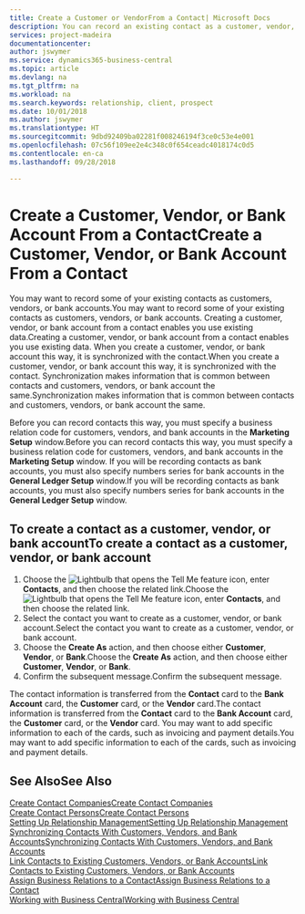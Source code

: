 ```yaml
---
title: Create a Customer or VendorFrom a Contact| Microsoft Docs
description: You can record an existing contact as a customer, vendor, or bank account using existing data and specifying a business relationship.
services: project-madeira
documentationcenter: 
author: jswymer
ms.service: dynamics365-business-central
ms.topic: article
ms.devlang: na
ms.tgt_pltfrm: na
ms.workload: na
ms.search.keywords: relationship, client, prospect
ms.date: 10/01/2018
ms.author: jswymer
ms.translationtype: HT
ms.sourcegitcommit: 9dbd92409ba02281f008246194f3ce0c53e4e001
ms.openlocfilehash: 07c56f109ee2e4c348c0f654ceadc4018174c0d5
ms.contentlocale: en-ca
ms.lasthandoff: 09/28/2018

---
```

# <a name="create-a-customer-vendor-or-bank-account-from-a-contact"></a><span data-ttu-id="f1269-103">Create a Customer, Vendor, or Bank Account From a Contact</span><span class="sxs-lookup"><span data-stu-id="f1269-103">Create a Customer, Vendor, or Bank Account From a Contact</span></span>
<span data-ttu-id="f1269-104">You may want to record some of your existing contacts as customers, vendors, or bank accounts.</span><span class="sxs-lookup"><span data-stu-id="f1269-104">You may want to record some of your existing contacts as customers, vendors, or bank accounts.</span></span> <span data-ttu-id="f1269-105">Creating a customer, vendor, or bank account from a contact enables you use existing data.</span><span class="sxs-lookup"><span data-stu-id="f1269-105">Creating a customer, vendor, or bank account from a contact enables you use existing data.</span></span> <span data-ttu-id="f1269-106">When you create a customer, vendor, or bank account this way, it is synchronized with the contact.</span><span class="sxs-lookup"><span data-stu-id="f1269-106">When you create a customer, vendor, or bank account this way, it is synchronized with the contact.</span></span> <span data-ttu-id="f1269-107">Synchronization makes information that is common between contacts and customers, vendors, or bank account the same.</span><span class="sxs-lookup"><span data-stu-id="f1269-107">Synchronization makes information that is common between contacts and customers, vendors, or bank account the same.</span></span>

<span data-ttu-id="f1269-108">Before you can record contacts this way, you must specify a business relation code for customers, vendors, and bank accounts in the **Marketing Setup** window.</span><span class="sxs-lookup"><span data-stu-id="f1269-108">Before you can record contacts this way, you must specify a business relation code for customers, vendors, and bank accounts in the **Marketing Setup** window.</span></span> <span data-ttu-id="f1269-109">If you will be recording contacts as bank accounts, you must also specify numbers series for bank accounts in the **General Ledger Setup** window.</span><span class="sxs-lookup"><span data-stu-id="f1269-109">If you will be recording contacts as bank accounts, you must also specify numbers series for bank accounts in the **General Ledger Setup** window.</span></span>

## <a name="to-create-a-contact-as-a-customer-vendor-or-bank-account"></a><span data-ttu-id="f1269-110">To create a contact as a customer, vendor, or bank account</span><span class="sxs-lookup"><span data-stu-id="f1269-110">To create a contact as a customer, vendor, or bank account</span></span>
1. <span data-ttu-id="f1269-111">Choose the ![Lightbulb that opens the Tell Me feature](media/ui-search/search_small.png "Tell me what you want to do") icon, enter **Contacts**, and then choose the related link.</span><span class="sxs-lookup"><span data-stu-id="f1269-111">Choose the ![Lightbulb that opens the Tell Me feature](media/ui-search/search_small.png "Tell me what you want to do") icon, enter **Contacts**, and then choose the related link.</span></span>
2. <span data-ttu-id="f1269-112">Select the contact you want to create as a customer, vendor, or bank account.</span><span class="sxs-lookup"><span data-stu-id="f1269-112">Select the contact you want to create as a customer, vendor, or bank account.</span></span>
3. <span data-ttu-id="f1269-113">Choose the **Create As** action, and then choose either **Customer**, **Vendor**, or **Bank**.</span><span class="sxs-lookup"><span data-stu-id="f1269-113">Choose the **Create As** action, and then choose either **Customer**, **Vendor**, or **Bank**.</span></span>
4. <span data-ttu-id="f1269-114">Confirm the subsequent message.</span><span class="sxs-lookup"><span data-stu-id="f1269-114">Confirm the subsequent message.</span></span>

<span data-ttu-id="f1269-115">The contact information is transferred from the **Contact** card to the **Bank Account** card, the **Customer** card, or the **Vendor** card.</span><span class="sxs-lookup"><span data-stu-id="f1269-115">The contact information is transferred from the **Contact** card to the **Bank Account** card, the **Customer** card, or the **Vendor** card.</span></span> <span data-ttu-id="f1269-116">You may want to add specific information to each of the cards, such as invoicing and payment details.</span><span class="sxs-lookup"><span data-stu-id="f1269-116">You may want to add specific information to each of the cards, such as invoicing and payment details.</span></span>

## <a name="see-also"></a><span data-ttu-id="f1269-117">See Also</span><span class="sxs-lookup"><span data-stu-id="f1269-117">See Also</span></span>
[<span data-ttu-id="f1269-118">Create Contact Companies</span><span class="sxs-lookup"><span data-stu-id="f1269-118">Create Contact Companies</span></span>](marketing-create-contact-companies.md)  
[<span data-ttu-id="f1269-119">Create Contact Persons</span><span class="sxs-lookup"><span data-stu-id="f1269-119">Create Contact Persons</span></span>](marketing-create-contact-persons.md)  
[<span data-ttu-id="f1269-120">Setting Up Relationship Management</span><span class="sxs-lookup"><span data-stu-id="f1269-120">Setting Up Relationship Management</span></span>](marketing-setup-marketing.md)  
[<span data-ttu-id="f1269-121">Synchronizing Contacts With Customers, Vendors, and Bank Accounts</span><span class="sxs-lookup"><span data-stu-id="f1269-121">Synchronizing Contacts With Customers, Vendors, and Bank Accounts</span></span>](marketing-synchronize-contacts-customers-vendors-bank-accounts.md)  
[<span data-ttu-id="f1269-122">Link Contacts to Existing Customers, Vendors, or Bank Accounts</span><span class="sxs-lookup"><span data-stu-id="f1269-122">Link Contacts to Existing Customers, Vendors, or Bank Accounts</span></span>](marketing-how-link-contact.md)  
[<span data-ttu-id="f1269-123">Assign Business Relations to a Contact</span><span class="sxs-lookup"><span data-stu-id="f1269-123">Assign Business Relations to a Contact</span></span>](marketing-business-relations.md#AssignBusRelContact)  
[<span data-ttu-id="f1269-124">Working with Business Central</span><span class="sxs-lookup"><span data-stu-id="f1269-124">Working with Business Central</span></span>](ui-work-product.md)

